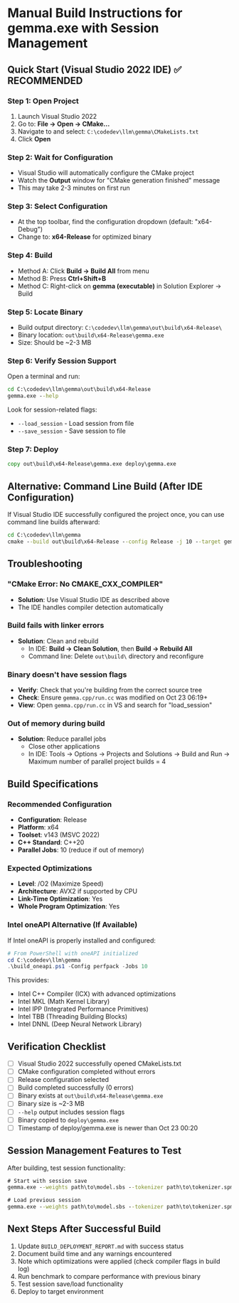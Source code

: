 # Manual Build Instructions for gemma.exe with Session Management

## Quick Start (Visual Studio 2022 IDE) ✅ RECOMMENDED

### Step 1: Open Project
1. Launch Visual Studio 2022
2. Go to: **File → Open → CMake...**
3. Navigate to and select: `C:\codedev\llm\gemma\CMakeLists.txt`
4. Click **Open**

### Step 2: Wait for Configuration
- Visual Studio will automatically configure the CMake project
- Watch the **Output** window for "CMake generation finished" message
- This may take 2-3 minutes on first run

### Step 3: Select Configuration
- At the top toolbar, find the configuration dropdown (default: "x64-Debug")
- Change to: **x64-Release** for optimized binary

### Step 4: Build
- Method A: Click **Build → Build All** from menu
- Method B: Press **Ctrl+Shift+B**
- Method C: Right-click on **gemma (executable)** in Solution Explorer → Build

### Step 5: Locate Binary
- Build output directory: `C:\codedev\llm\gemma\out\build\x64-Release\`
- Binary location: `out\build\x64-Release\gemma.exe`
- Size: Should be ~2-3 MB

### Step 6: Verify Session Support
Open a terminal and run:
```cmd
cd C:\codedev\llm\gemma\out\build\x64-Release
gemma.exe --help
```

Look for session-related flags:
- `--load_session` - Load session from file
- `--save_session` - Save session to file

### Step 7: Deploy
```cmd
copy out\build\x64-Release\gemma.exe deploy\gemma.exe
```

## Alternative: Command Line Build (After IDE Configuration)

If Visual Studio IDE successfully configured the project once, you can use command line builds afterward:

```cmd
cd C:\codedev\llm\gemma
cmake --build out\build\x64-Release --config Release -j 10 --target gemma
```

## Troubleshooting

### "CMake Error: No CMAKE_CXX_COMPILER"
- **Solution**: Use Visual Studio IDE as described above
- The IDE handles compiler detection automatically

### Build fails with linker errors
- **Solution**: Clean and rebuild
  - In IDE: **Build → Clean Solution**, then **Build → Rebuild All**
  - Command line: Delete `out\build\` directory and reconfigure

### Binary doesn't have session flags
- **Verify**: Check that you're building from the correct source tree
- **Check**: Ensure `gemma.cpp/run.cc` was modified on Oct 23 06:19+
- **View**: Open `gemma.cpp/run.cc` in VS and search for "load_session"

### Out of memory during build
- **Solution**: Reduce parallel jobs
  - Close other applications
  - In IDE: Tools → Options → Projects and Solutions → Build and Run → Maximum number of parallel project builds = 4

## Build Specifications

### Recommended Configuration
- **Configuration**: Release
- **Platform**: x64
- **Toolset**: v143 (MSVC 2022)
- **C++ Standard**: C++20
- **Parallel Jobs**: 10 (reduce if out of memory)

### Expected Optimizations
- **Level**: /O2 (Maximize Speed)
- **Architecture**: AVX2 if supported by CPU
- **Link-Time Optimization**: Yes
- **Whole Program Optimization**: Yes

### Intel oneAPI Alternative (If Available)
If Intel oneAPI is properly installed and configured:

```powershell
# From PowerShell with oneAPI initialized
cd C:\codedev\llm\gemma
.\build_oneapi.ps1 -Config perfpack -Jobs 10
```

This provides:
- Intel C++ Compiler (ICX) with advanced optimizations
- Intel MKL (Math Kernel Library)
- Intel IPP (Integrated Performance Primitives)
- Intel TBB (Threading Building Blocks)
- Intel DNNL (Deep Neural Network Library)

## Verification Checklist

- [ ] Visual Studio 2022 successfully opened CMakeLists.txt
- [ ] CMake configuration completed without errors
- [ ] Release configuration selected
- [ ] Build completed successfully (0 errors)
- [ ] Binary exists at `out\build\x64-Release\gemma.exe`
- [ ] Binary size is ~2-3 MB
- [ ] `--help` output includes session flags
- [ ] Binary copied to `deploy\gemma.exe`
- [ ] Timestamp of deploy/gemma.exe is newer than Oct 23 00:20

## Session Management Features to Test

After building, test session functionality:

```cmd
# Start with session save
gemma.exe --weights path\to\model.sbs --tokenizer path\to\tokenizer.spm --save_session session.bin

# Load previous session
gemma.exe --weights path\to\model.sbs --tokenizer path\to\tokenizer.spm --load_session session.bin
```

## Next Steps After Successful Build

1. Update `BUILD_DEPLOYMENT_REPORT.md` with success status
2. Document build time and any warnings encountered
3. Note which optimizations were applied (check compiler flags in build log)
4. Run benchmark to compare performance with previous binary
5. Test session save/load functionality
6. Deploy to target environment
